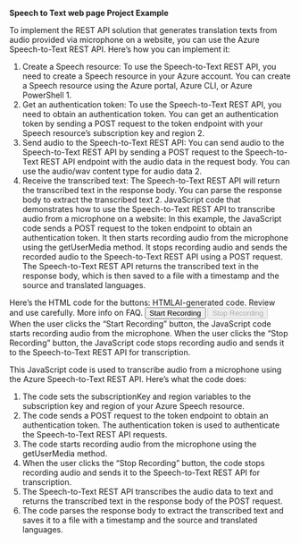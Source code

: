 **Speech to Text web page Project Example**

To implement the REST API solution that generates translation texts from audio provided via microphone on a website, you can use the Azure Speech-to-Text REST API. 
Here’s how you can implement it:
1.	Create a Speech resource: To use the Speech-to-Text REST API, you need to create a Speech resource in your Azure account. You can create a Speech resource using the Azure portal, Azure CLI, or Azure PowerShell 1.
2.	Get an authentication token: To use the Speech-to-Text REST API, you need to obtain an authentication token. You can get an authentication token by sending a POST request to the token endpoint with your Speech resource’s subscription key and region 2.
3.	Send audio to the Speech-to-Text REST API: You can send audio to the Speech-to-Text REST API by sending a POST request to the Speech-to-Text REST API endpoint with the audio data in the request body. You can use the audio/wav content type for audio data 2.
4.	Receive the transcribed text: The Speech-to-Text REST API will return the transcribed text in the response body. You can parse the response body to extract the transcribed text 2.
JavaScript code that demonstrates how to use the Speech-to-Text REST API to transcribe audio from a microphone on a website:
In this example, the JavaScript code sends a POST request to the token endpoint to obtain an authentication token. It then starts recording audio from the microphone using the getUserMedia method. It stops recording audio and sends the recorded audio to the Speech-to-Text REST API using a POST request. The Speech-to-Text REST API returns the transcribed text in the response body, which is then saved to a file with a timestamp and the source and translated languages.


Here’s the HTML code for the buttons:
HTMLAI-generated code. Review and use carefully. More info on FAQ.
<button id="start-recording-button">Start Recording</button>
<button id="stop-recording-button" disabled>Stop Recording</button>
When the user clicks the “Start Recording” button, the JavaScript code starts recording audio from the microphone. When the user clicks the “Stop Recording” button, the JavaScript code stops recording audio and sends it to the Speech-to-Text REST API for transcription.

 
This JavaScript code is used to transcribe audio from a microphone using the Azure Speech-to-Text REST API. Here’s what the code does:
1.	The code sets the subscriptionKey and region variables to the subscription key and region of your Azure Speech resource.
2.	The code sends a POST request to the token endpoint to obtain an authentication token. The authentication token is used to authenticate the Speech-to-Text REST API requests.
3.	The code starts recording audio from the microphone using the getUserMedia method.
4.	When the user clicks the “Stop Recording” button, the code stops recording audio and sends it to the Speech-to-Text REST API for transcription.
5.	The Speech-to-Text REST API transcribes the audio data to text and returns the transcribed text in the response body of the POST request.
6.	The code parses the response body to extract the transcribed text and saves it to a file with a timestamp and the source and translated languages.

